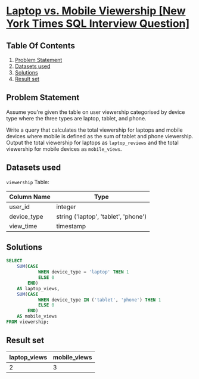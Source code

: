 # [Laptop vs. Mobile Viewership [New York Times SQL Interview Question]](https://datalemur.com/questions/laptop-mobile-viewership)

## Table Of Contents
1. [Problem Statement]()
2. [Datasets used]()
3. [Solutions]()
4. [Result set]()

## Problem Statement

Assume you're given the table on user viewership categorised by device type where the three types are laptop, tablet, and phone.

Write a query that calculates the total viewership for laptops and mobile devices where mobile is defined as the sum of tablet and phone viewership. Output the total viewership for laptops as ```laptop_reviews``` and the total viewership for mobile devices as ```mobile_views```.

## Datasets used

```viewership``` Table:

|  Column Name  | Type          |
| ------------- | ------------- |
| user_id | integer |
| device_type | string ('laptop', 'tablet', 'phone') |
| view_time | timestamp |

## Solutions

```sql
SELECT 
    SUM(CASE
            WHEN device_type = 'laptop' THEN 1 
            ELSE 0 
        END) 
    AS laptop_views, 
    SUM(CASE
            WHEN device_type IN ('tablet', 'phone') THEN 1 
            ELSE 0 
        END) 
    AS mobile_views 
FROM viewership;
```

## Result set

| laptop_views | mobile_views |
| ------------ | ------------ |
| 2 | 3 |